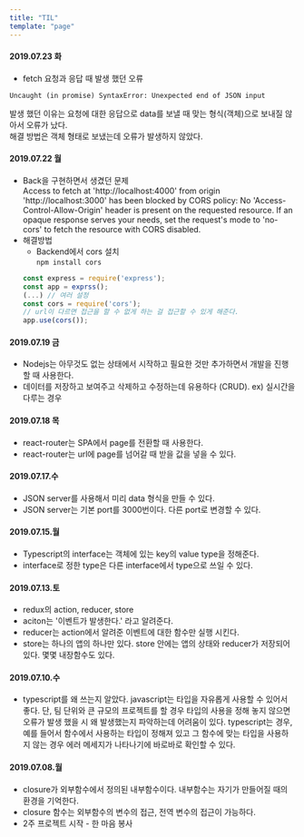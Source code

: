 ```yaml
---
title: "TIL"
template: "page"
---
```

#### 2019.07.23 화
- fetch 요청과 응답 때 발생 했던 오류
```
Uncaught (in promise) SyntaxError: Unexpected end of JSON input
```
발생 했던 이유는 요청에 대한 응답으로 data를 보낼 때 맞는 형식(객체)으로 보내질 않아서 오류가 났다.  
해결 방법은 객체 형태로 보냈는데 오류가 발생하지 않았다.

#### 2019.07.22 월
- Back을 구현하면서 생겼던 문제  
Access to fetch at 'http://localhost:4000' from origin 'http://localhost:3000' has been blocked by CORS policy: No 'Access-Control-Allow-Origin' header is present on the requested resource. If an opaque response serves your needs, set the request's mode to 'no-cors' to fetch the resource with CORS disabled.  
- 해결방법
  - Backend에서 cors 설치  
  `npm install cors`
  ```javascript
  const express = require('express');
  const app = exprss();
  (...) // 여러 설정
  const cors = require('cors');
  // url이 다르면 접근을 할 수 없게 하는 걸 접근할 수 있게 해준다.
  app.use(cors()); 
  ```

#### 2019.07.19 금
- Nodejs는 아무것도 없는 상태에서 시작하고 필요한 것만 추가하면서 개발을 진행할 때 사용한다. 
- 데이터를 저장하고 보여주고 삭제하고 수정하는데 유용하다 (CRUD). ex) 실시간을 다루는 경우

#### 2019.07.18 목
- react-router는 SPA에서 page를 전환할 때 사용한다.
- react-router는 url에 page를 넘어갈 때 받을 값을 넣을 수 있다.

#### 2019.07.17.수
- JSON server를 사용해서 미리 data 형식을 만들 수 있다.
- JSON server는 기본 port를 3000번이다. 다른 port로 변경할 수 있다.

#### 2019.07.15.월 
- Typescript의 interface는 객체에 있는 key의 value type을 정해준다.
- interface로 정한 type은 다른 interface에서 type으로 쓰일 수 있다.

#### 2019.07.13.토
- redux의 action, reducer, store
- aciton는 '이벤트가 발생한다.' 라고 알려준다.
- reducer는 action에서 알려준 이벤트에 대한 함수만 실행 시킨다.
- store는 하나의 앱의 하나만 있다. store 안에는 앱의 상태와 reducer가 저장되어 있다. 몇몇 내장함수도 있다.

#### 2019.07.10.수
- typescript를 왜 쓰는지 알았다. javascript는 타입을 자유롭게 사용할 수 있어서 좋다. 단, 팀 단위와 큰 규모의 프로젝트를 할 경우 타입의 사용을 정해 놓지 않으면 오류가 발생 했을 시 왜 발생했는지 파악하는데 어려움이 있다. typescript는 경우, 예를 들어서 함수에서 사용하는 타입이 정해져 있고 그 함수에 맞는 타입을 사용하지 않는 경우 에러 메세지가 나타나기에 바로바로 확인할 수 있다.


#### 2019.07.08.월
- closure가 외부함수에서 정의된 내부함수이다. 내부함수는 자기가 만들어질 때의 환경을 기억한다.
- closure 함수는 외부함수의 변수의 접근, 전역 변수의 접근이 가능하다.
- 2주 프로젝트 시작 - 한 마음 봉사
